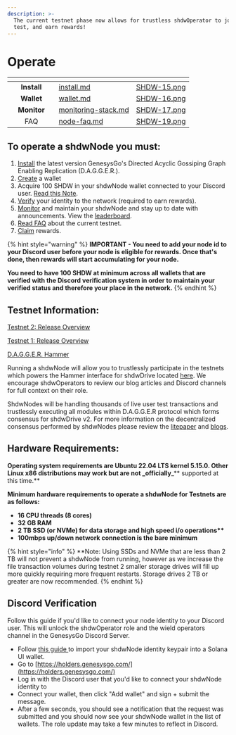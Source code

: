 ```yaml
---
description: >-
  The current testnet phase now allows for trustless shdwOperator to join, help
  test, and earn rewards!
---
```


# Operate

<table data-view="cards"><thead><tr><th></th><th align="center"></th><th align="center"></th><th data-hidden data-card-target data-type="content-ref"></th><th data-hidden data-card-cover data-type="files"></th></tr></thead><tbody><tr><td></td><td align="center"><strong>Install</strong></td><td align="center"></td><td><a href="install.md">install.md</a></td><td><a href="../.gitbook/assets/SHDW-15.png">SHDW-15.png</a></td></tr><tr><td></td><td align="center"><strong>Wallet</strong></td><td align="center"></td><td><a href="wallet.md">wallet.md</a></td><td><a href="../.gitbook/assets/SHDW-16.png">SHDW-16.png</a></td></tr><tr><td></td><td align="center"><strong>Monitor</strong></td><td align="center"></td><td><a href="monitoring-stack.md">monitoring-stack.md</a></td><td><a href="../.gitbook/assets/SHDW-17.png">SHDW-17.png</a></td></tr><tr><td></td><td align="center">FAQ</td><td align="center"></td><td><a href="node-faq.md">node-faq.md</a></td><td><a href="../.gitbook/assets/SHDW-19.png">SHDW-19.png</a></td></tr></tbody></table>

## To operate a shdwNode you must:

1. [Install](install.md) the latest version GenesysGo's Directed Acyclic Gossiping Graph Enabling Replication (D.A.G.G.E.R.).
2. [Create](wallet.md) a wallet
3. Acquire 100 SHDW in your shdwNode wallet connected to your Discord user. [Read this Note](node-faq.md#q-how-are-earnings-paid-out-and-how-do-i-claim-my-shdwoperator-earnings).
4. [Verify](./#discord-verification) your identity to the network (required to earn rewards).
5. [Monitor](monitoring-stack.md) and maintain your shdwNode and stay up to date with announcements. View the [leaderboard](https://testnet.shdwdrive.com/uptime-leaderboard).
6. [Read FAQ](node-faq.md#testnet-2) about the current testnet.
7. [Claim](https://testnet.shdwdrive.com/operator-rewards) rewards.

{% hint style="warning" %}
**IMPORTANT - You need to add your node id to your Discord user before your node is eligible for rewards. Once that's done, then rewards will start accumulating for your node.**

**You need to have 100 SHDW at minimum across all wallets that are verified with the Discord verification system in order to maintain your verified status and therefore your place in the network.**&#x20;
{% endhint %}

## Testnet Information:

[Testnet 2: Release Overview](https://www.shdwdrive.com/blog/shdwdrive-v2-incentivized-testnet)

[Testnet 1: Release Overview](https://www.shdwdrive.com/blog/dagger-testnet-release)

[D.A.G.G.E.R. Hammer](https://dagger-hammer.shdwdrive.com/)

Running a shdwNode will allow you to trustlessly participate in the testnets which powers the Hammer interface for shdwDrive located [here](https://dagger-hammer.shdwdrive.com/). We encourage shdwOperators to review our blog articles and Discord channels for full context on their role.

ShdwNodes will be handling thousands of live user test transactions and trustlessly executing all modules within D.A.G.G.E.R protocol which forms consensus for shdwDrive v2. For more information on the decentralized consensus performed by shdwNodes please review the [litepaper](https://github.com/GenesysGo/dagger-litepaper/blob/main/DAGGER-Litepaper.pdf) and [blogs](https://www.shdwdrive.com/blog).

## Hardware Requirements:

**Operating system requirements are Ubuntu 22.04 LTS kernel 5.15.0. Other Linux x86 distributions may work but are not \_officially**\_\*\* supported at this time.\*\*

**Minimum hardware requirements to operate a shdwNode for Testnets are as follows:**

* **16 CPU threads (8 cores)**
* **32 GB RAM**
* **2 TB SSD (or NVMe) for data storage and high speed i/o operations\*\***
* **100mbps up/down network connection is the bare minimum**

{% hint style="info" %}
\*\*Note: Using SSDs and NVMe that are less than 2 TB will not prevent a shdwNode from running, however as we increase the file transaction volumes during testnet 2 smaller storage drives will fill up more quickly requiring more frequent restarts. Storage drives 2 TB or greater are now recommended.
{% endhint %}

## Discord Verification

Follow this guide if you'd like to connect your node identity to your Discord user. This will unlock the shdwOperator role and the wield operators channel in the GenesysGo Discord Server.

* Follow [this guide ](wallet.md#importing-usdshdw-accounts-into-solana-wallets)to import your shdwNode identity keypair into a Solana UI wallet.
* Go to [https://holders.genesysgo.com/](https://holders.genesysgo.com/)
* Log in with the Discord user that you'd like to connect your shdwNode identity to
* Connect your wallet, then click "Add wallet" and sign + submit the message.
* After a few seconds, you should see a notification that the request was submitted and you should now see your shdwNode wallet in the list of wallets. The role update may take a few minutes to reflect in Discord.
